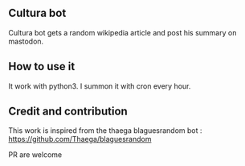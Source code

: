
## Cultura bot

Cultura bot gets a random wikipedia article and post his summary on mastodon.

## How to use it

It work with python3.
I summon it with cron every hour.

## Credit and contribution

This work is inspired from the thaega blaguesrandom bot : https://github.com/Thaega/blaguesrandom

PR are welcome
